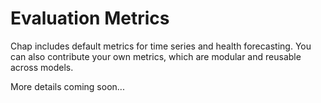 # Evaluation Metrics

Chap includes default metrics for time series and health forecasting. You can also contribute your own metrics, which are modular and reusable across models.

More details coming soon... 